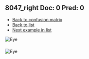 ## 8047_right Doc: 0 Pred: 0
- [Back to confusion matrix](https://github.com/juliandewit/kaggle_retinopathy/blob/master/matrix.md)
- [Back to list](https://github.com/juliandewit/kaggle_retinopathy/blob/master/lists/00/list.md)
- [Next example in list](https://github.com/juliandewit/kaggle_retinopathy/blob/master/lists/00/80/805_left.md)

![Eye](https://retinopaty.blob.core.windows.net/size1024/8047_right_0.jpeg)

### 

![Eye]()
